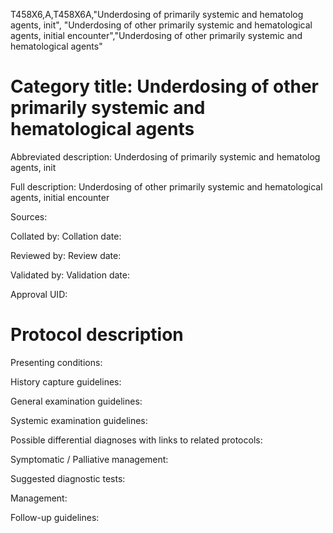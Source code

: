 T458X6,A,T458X6A,"Underdosing of primarily systemic and hematolog agents, init", "Underdosing of other primarily systemic and hematological agents, initial encounter","Underdosing of other primarily systemic and hematological agents"
# Category title: Underdosing of other primarily systemic and hematological agents

Abbreviated description: Underdosing of primarily systemic and hematolog agents, init

Full description: Underdosing of other primarily systemic and hematological agents, initial encounter

Sources:

Collated by:
Collation date:

Reviewed by:
Review date:

Validated by:
Validation date:

Approval UID:

# Protocol description

Presenting conditions:

History capture guidelines:

General examination guidelines:

Systemic examination guidelines:

Possible differential diagnoses with links to related protocols:

Symptomatic / Palliative management:

Suggested diagnostic tests:

Management:

Follow-up guidelines:
